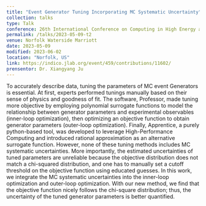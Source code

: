 ```yaml
---
title: "Event Generator Tuning Incorporating MC Systematic Uncertainty"
collection: talks
type: Talk
conference: 26th International Conference on Computing in High Energy and Nuclear Physics (CHEP 2023)
permalink: /talks/2023-05-09-t2
venue: Norfolk Waterside Marriott
date: 2023-05-09
modified: 2023-06-02
location: "Norfolk, US"
link: https://indico.jlab.org/event/459/contributions/11602/
prensentor: Dr. Xiangyang Ju
---
```


To accurately describe data, tuning the parameters of MC event Generators is essential. At first, experts performed tunings manually based on their sense of physics and goodness of fit. The software, Professor, made tuning more objective by employing polynomial surrogate functions to model the relationship between generator parameters and experimental observables (inner-loop optimization), then optimizing an objective function to obtain generator parameters (outer-loop optimization). Finally, Apprentice, a purely python-based tool, was developed to leverage High-Performance Computing and introduced rational approximation as an alternative surrogate function. However, none of these tuning methods includes MC systematic uncertainties. More importantly, the estimated uncertainties of tuned parameters are unreliable because the objective distribution does not match a chi-squared distribution, and one has to manually set a cutoff threshold on the objective function using educated guesses. In this work, we integrate the MC systematic uncertainties into the inner-loop optimization and outer-loop optimization. With our new method, we find that the objective function nicely follows the chi-square distribution; thus, the uncertainty of the tuned generator parameters is better quantified.